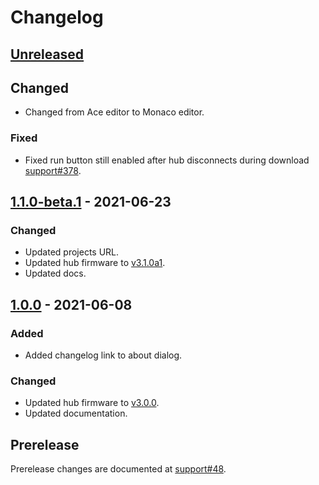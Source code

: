 <!-- Refer to https://keepachangelog.com/en/1.0.0/ for guidance. -->

# Changelog

## [Unreleased]

## Changed
- Changed from Ace editor to Monaco editor.

### Fixed
- Fixed run button still enabled after hub disconnects during download [support#378].

## [1.1.0-beta.1] - 2021-06-23

### Changed
- Updated projects URL.
- Updated hub firmware to [v3.1.0a1].
- Updated docs.

## [1.0.0] - 2021-06-08

### Added
- Added changelog link to about dialog.

### Changed
- Updated hub firmware to [v3.0.0].
- Updated documentation.

## Prerelease

Prerelease changes are documented at [support#48].


<!-- let's try to keep this list sorted -->
[support#48]: https://github.com/pybricks/support/issues/48
[support#378]: https://github.com/pybricks/support/issues/378
[v3.0.0]: https://github.com/pybricks/pybricks-micropython/blob/master/CHANGELOG.md#300---2021-06-08
[v3.1.0a1]: https://github.com/pybricks/pybricks-micropython/blob/master/CHANGELOG.md#310a1---2021-06-23

[Unreleased]: https://github.com/pybricks/pybricks-code/compare/v1.1.0-beta.1...HEAD
[1.1.0-beta.1]: https://github.com/pybricks/pybricks-code/compare/v1.0.0...v1.1.0-beta.1
[1.0.0]: https://github.com/pybricks/pybricks-code/compare/v1.0.0-rc.2...v1.0.0
